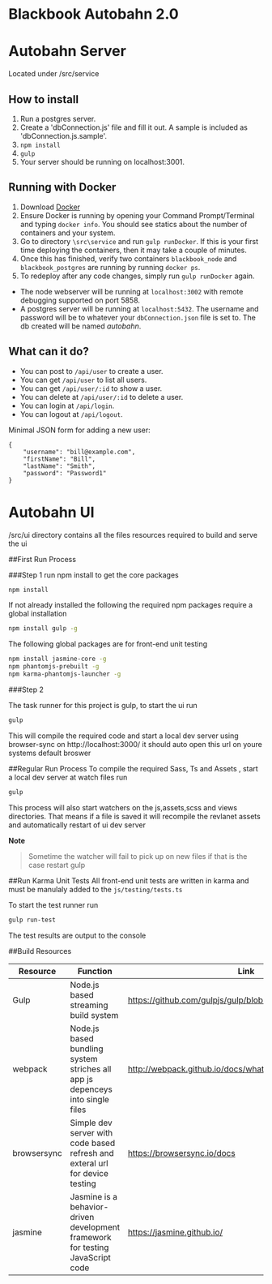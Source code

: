 # Blackbook Autobahn 2.0

# Autobahn Server

Located under /src/service

## How to install

1. Run a postgres server.
2. Create a 'dbConnection.js' file and fill it out. A sample is included as
'dbConnection.js.sample'.
3. `npm install`
4. `gulp`
5. Your server should be running on localhost:3001.

## Running with Docker

1. Download [Docker](https://www.docker.com/products/overview)
2. Ensure Docker is running by opening your Command Prompt/Terminal and typing `docker info`. 
You should see statics about the number of containers and your system.
3. Go to directory `\src\service` and run `gulp runDocker`. 
If this is your first time deploying the containers, then it may take a couple of minutes. 
4. Once this has finished, verify two containers `blackbook_node` and `blackbook_postgres` are running by running `docker ps`.
5. To redeploy after any code changes, simply run `gulp runDocker` again.

- The node webserver will be running at `localhost:3002` with remote debugging supported on port 5858.
- A postgres server will be running at `localhost:5432`. The username and password will be to whatever your `dbConnection.json` file is set to. 
The db created will be named *autobahn*.

## What can it do?

- You can post to `/api/user` to create a user.
- You can get `/api/user` to list all users.
- You can get `/api/user/:id` to show a user.
- You can delete at `/api/user/:id` to delete a user.
- You can login at `/api/login`.
- You can logout at `/api/logout`.

Minimal JSON form for adding a new user:

	{
        "username": "bill@example.com",
        "firstName": "Bill",
        "lastName": "Smith",
        "password": "Password1"
	}

# Autobahn UI
/src/ui directory contains all the files resources required to build and serve the ui 

##First Run Process

###Step 1
run npm install to get the core packages
```sh
npm install
```

If not already installed the following the required npm packages require a global installation
```sh
npm install gulp -g
```

The following global packages are for front-end unit testing
```sh
npm install jasmine-core -g
npm phantomjs-prebuilt -g
npm karma-phantomjs-launcher -g
```


###Step 2

The task runner for this project is gulp, to start the ui run
```sh
gulp
```

This will compile the required code and start a local dev server using browser-sync on http://localhost:3000/ it should auto open this url on youre systems default broswer



##Regular Run Process
To compile the required Sass, Ts and Assets , start a local dev server at watch files run

```sh
gulp
```

This process will also start watchers on the js,assets,scss and views directories. That means if a file is saved it will recompile the revlanet assets and automatically restart of ui dev server

**Note**
> Sometime the watcher will fail to pick up on new files if that is the case restart gulp


##Run Karma Unit Tests
All front-end unit tests are written in karma and must be manulaly added to the
`js/testing/tests.ts`

To start the test runner run
```sh
gulp run-test
```

The test results are output to the console

##Build Resources

| Resource    | Function                                                                        | Link                                                      |
|-------------|---------------------------------------------------------------------------------|-----------------------------------------------------------|
| Gulp        | Node.js based streaming build system                                            | https://github.com/gulpjs/gulp/blob/master/docs/README.md |
| webpack        | Node.js based bundling system striches all app js depenceys into single files                                           | http://webpack.github.io/docs/what-is-webpack.html |
| browsersync | Simple dev server with code based refresh and exteral url for device testing                 | https://browsersync.io/docs                               |
| jasmine | Jasmine is a behavior-driven development framework for testing JavaScript code                 | https://jasmine.github.io/                             |
